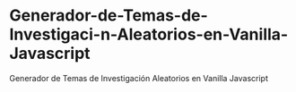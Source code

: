 # Generador-de-Temas-de-Investigaci-n-Aleatorios-en-Vanilla-Javascript
Generador de Temas de Investigación Aleatorios en Vanilla Javascript
